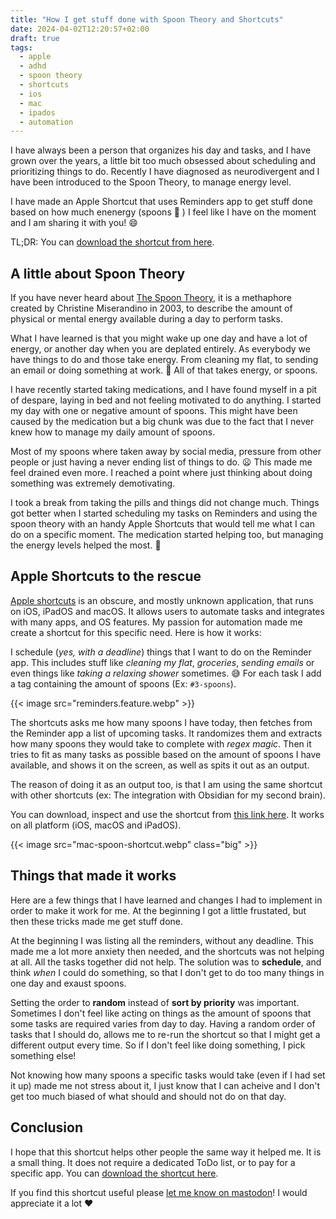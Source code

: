 ```yaml
---
title: "How I get stuff done with Spoon Theory and Shortcuts"
date: 2024-04-02T12:20:57+02:00
draft: true
tags:
  - apple
  - adhd
  - spoon theory
  - shortcuts
  - ios
  - mac
  - ipados
  - automation
---
```

I have always been a person that organizes his day and tasks, and I have grown
over the years, a little bit too much obsessed about scheduling and prioritizing
things to do. Recently I have diagnosed as neurodivergent and I have been 
introduced to the Spoon Theory, to manage energy level.

I have made an Apple Shortcut that uses Reminders app to get stuff done based on
how much enenergy (spoons :spoon: ) I feel like I have on the moment and I am sharing it
with you! :smile:

<!--more-->
TL;DR: You can [download the shortcut from here](https://www.icloud.com/shortcuts/dca360da797e4c28b1221c5b97c83b6a).

## A little about Spoon Theory
If you have never heard about [The Spoon Theory](https://en.wikipedia.org/wiki/Spoon_theory),
it is a methaphore created by Christine Miserandino in 2003, to describe the 
amount of physical or mental energy available during a day to perform tasks.

What I have learned is that you might wake up one day and have a lot of energy,
or another day when you are deplated entirely. As everybody we have things to do
and those take energy. From cleaning my flat, to sending an email or doing 
something at work. :spoon: All of that takes energy, or spoons.

I have recently started taking medications, and I have found myself in a pit of
despare, laying in bed and not feeling motivated to do anything. I started my day
with one or negative amount of spoons. This might have been caused by the 
medication but a big chunk was due to the fact that I never knew how to manage
my daily amount of spoons.

Most of my spoons where taken away by social media, pressure from other people
or just having a never ending list of things to do. :frowning: This made me feel drained 
even more. I reached a point where just thinking about doing something was 
extremely demotivating.

I took a break from taking the pills and things did not change much. Things got
better when I started scheduling my tasks on Reminders and using the spoon 
theory with an handy Apple Shortcuts that would tell me what I can do on a 
specific moment. The medication started helping too, but managing the energy
levels helped the most. :tada:

## Apple Shortcuts to the rescue
[Apple shortcuts](https://apps.apple.com/us/app/shortcuts/id915249334) is an 
obscure, and mostly unknown application, that runs on iOS, iPadOS and macOS. 
It allows users to automate tasks and integrates with many apps, and OS 
features. My passion for automation made me create a shortcut for this specific
need. Here is how it works:

I schedule (_yes, with a deadline_) things that I want to do on the Reminder app.
This includes stuff like _cleaning my flat_, _groceries_, _sending emails_ or
even things like _taking a relaxing shower_ sometimes. :sweat_smile: For each
task I add a tag containing the amount of spoons (Ex: `#3-spoons`).

{{< image src="reminders.feature.webp" >}}

The shortcuts asks me how many spoons I have today, then fetches from the
Reminder app a list of upcoming tasks. It randomizes them and extracts how
many spoons they would take to complete with _regex magic_. Then it tries to
fit as many tasks as possible based on the amount of spoons I have available,
and shows it on the screen, as well as spits it out as an output.

The reason of doing it as an output too, is that I am using the same shortcut
with other shortcuts (ex: The integration with Obsidian for my second brain).

You can download, inspect and use the shortcut from 
[this link here](https://www.icloud.com/shortcuts/dca360da797e4c28b1221c5b97c83b6a).
It works on all platform (iOS, macOS and iPadOS).

{{< image src="mac-spoon-shortcut.webp" class="big" >}}

## Things that made it works
Here are a few things that I have learned and changes I had to implement in 
order to make it work for me. At the beginning I got a little frustated, but 
then these tricks made me get stuff done.

At the beginning I was listing all the reminders, without any deadline. 
This made me a lot more anxiety then needed, and the shortcuts was not helping
at all. All the tasks together did not help. The solution was to **schedule**, 
and think _when_ I could do something, so that I don't get to do too many things
in one day and exaust spoons.

Setting the order to **random** instead of **sort by priority** was important.
Sometimes I don't feel like acting on things as the amount of spoons that some
tasks are required varies from day to day. Having a random order of tasks that
I should do, allows me to re-run the shortcut so that I might get a different
output every time. So if I don't feel like doing something, I pick something 
else!

Not knowing how many spoons a specific tasks would take (even if I had set it
up) made me not stress about it, I just know that I can acheive and I don't get
too much biased of what should and should not do on that day.

## Conclusion
I hope that this shortcut helps other people the same way it helped me. It is
a small thing. It does not require a dedicated ToDo list, or to pay for a
specific app. You can [download the shortcut here](https://www.icloud.com/shortcuts/dca360da797e4c28b1221c5b97c83b6a).

If you find this shortcut useful please [let me know on mastodon](https://mastodon.social/@koalalorenzo)! 
I would appreciate it a lot :heart:

